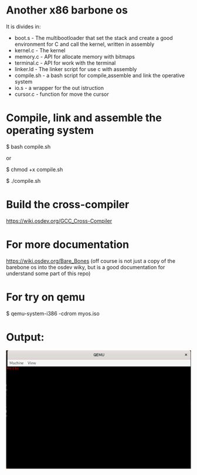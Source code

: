 # Another x86 barbone os 

It is divides in:

* boot.s - The multibootloader that set the stack and create a good environment for C and call the kernel, written in assembly
* kernel.c - The kernel
* memory.c - API for allocate memory with bitmaps  
* terminal.c - API for work with the terminal
* linker.ld - The linker script for use c with assembly
* compile.sh - a bash script for compile,assemble and link the operative system
* io.s - a wrapper for the out istruction
* cursor.c - function for move the cursor

# Compile, link and assemble the operating system
$ bash compile.sh

or

$ chmod +x compile.sh

$ ./compile.sh

# Build the cross-compiler

https://wiki.osdev.org/GCC_Cross-Compiler

# For more documentation

https://wiki.osdev.org/Bare_Bones (off course is not just a copy of the barebone os into the osdev wiky, but is a good documentation for understand some part of this repo)

# For try on qemu

$ qemu-system-i386 -cdrom myos.iso


# Output:
![](https://github.com/Holeryn/Baremetal_stuffs/blob/master/img/BareBones.png)
